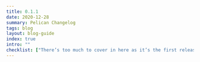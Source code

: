 ```yaml
---
title: 0.1.1
date: 2020-12-28
summary: Pelican Changelog
tags: blog
layout: blog-guide
index: true
intro: ""
checklist: ["There’s too much to cover in here as it’s the first release of Pelican. We aren’t going to stop, but we’re going to continually improve Pelican and fix bugs."]
---
```


